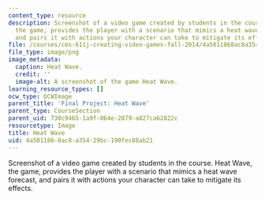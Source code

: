 ```yaml
---
content_type: resource
description: Screenshot of a video game created by students in the course. Heat Wave,
  the game, provides the player with a scenario that mimics a heat wave forecast,
  and pairs it with actions your character can take to mitigate its effects.
file: /courses/cms-611j-creating-video-games-fall-2014/4a5011868ac8a35429bc190fec88ab21_heatwave.png
file_type: image/png
image_metadata:
  caption: Heat Wave.
  credit: ''
  image-alt: A screenshot of the game Heat Wave.
learning_resource_types: []
ocw_type: OCWImage
parent_title: 'Final Project: Heat Wave'
parent_type: CourseSection
parent_uid: 730c94b5-1a9f-064e-2879-a827ca62822c
resourcetype: Image
title: Heat Wave
uid: 4a501186-8ac8-a354-29bc-190fec88ab21
---
```

Screenshot of a video game created by students in the course. Heat Wave, the game, provides the player with a scenario that mimics a heat wave forecast, and pairs it with actions your character can take to mitigate its effects.

